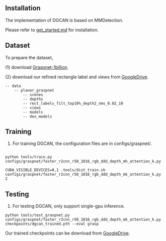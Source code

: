 ## Installation
The implementation of DGCAN is based on MMDetection.

Please refer to [get_started.md](docs/get_started.md) for installation.

## Dataset
To prepare the dataset,

(1) download [Graspnet-1billion](https://graspnet.net/index.html).

(2) download our refined rectangle label and views from [GoogleDrive](https://drive.google.com/drive/folders/1vavvOjjd3nhs0fiTUpcR_As_dn3OvdCt?usp=sharing).

    -- data
        -- planer_graspnet
            -- scenes
            -- depths
            -- rect_labels_filt_top10%_depth2_nms_0.02_10
            -- views
            -- models
            -- dex_models
    

## Training

1. For training DGCAN, the configuration files are in configs/graspnet/.

```shell script

python tools/train.py configs/graspnet/faster_r2cnn_r50_1016_rgb_ddd_depth_mh_attention_k.py

CUDA_VISIBLE_DEVICES=0,1 .tools/dist_train.sh configs/graspnet/faster_r2cnn_r50_1016_rgb_ddd_depth_mk_attention_k.py 2

```

## Testing

1. For testing DGCAN, only support single-gpu inference.

```shell script
python tools/test_graspnet.py configs/graspnet/faster_r2cnn_r50_1016_rgb_ddd_depth_mk_attention_k.py checkpoints/dgcan_trained.pth --eval grasp
```
Our trained checkpoints can be download from [GoogleDrive](https://drive.google.com/drive/folders/1vavvOjjd3nhs0fiTUpcR_As_dn3OvdCt?usp=sharing).